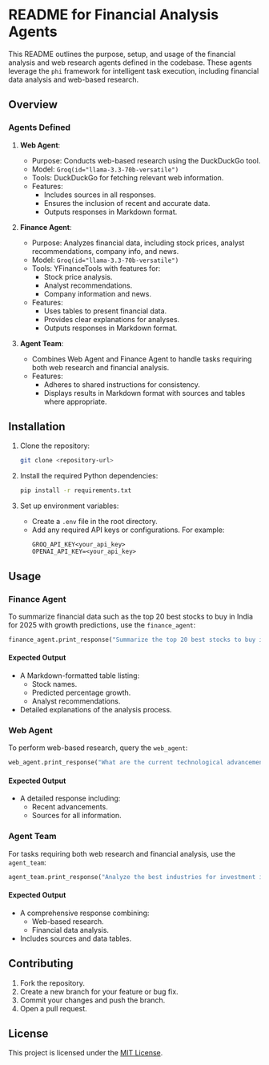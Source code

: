 # README for Financial Analysis Agents

This README outlines the purpose, setup, and usage of the financial analysis and web research agents defined in the codebase. These agents leverage the `phi` framework for intelligent task execution, including financial data analysis and web-based research.

## Overview

### Agents Defined

1. **Web Agent**:
   - Purpose: Conducts web-based research using the DuckDuckGo tool.
   - Model: `Groq(id="llama-3.3-70b-versatile")`
   - Tools: DuckDuckGo for fetching relevant web information.
   - Features:
     - Includes sources in all responses.
     - Ensures the inclusion of recent and accurate data.
     - Outputs responses in Markdown format.
   
2. **Finance Agent**:
   - Purpose: Analyzes financial data, including stock prices, analyst recommendations, company info, and news.
   - Model: `Groq(id="llama-3.3-70b-versatile")`
   - Tools: YFinanceTools with features for:
     - Stock price analysis.
     - Analyst recommendations.
     - Company information and news.
   - Features:
     - Uses tables to present financial data.
     - Provides clear explanations for analyses.
     - Outputs responses in Markdown format.

3. **Agent Team**:
   - Combines Web Agent and Finance Agent to handle tasks requiring both web research and financial analysis.
   - Features:
     - Adheres to shared instructions for consistency.
     - Displays results in Markdown format with sources and tables where appropriate.

## Installation

1. Clone the repository:
   ```bash
   git clone <repository-url>
   ```

2. Install the required Python dependencies:
   ```bash
   pip install -r requirements.txt
   ```

3. Set up environment variables:
   - Create a `.env` file in the root directory.
   - Add any required API keys or configurations. For example:
     ```env
     GROQ_API_KEY<your_api_key>
     OPENAI_API_KEY=<your_api_key>
     ```

## Usage

### Finance Agent
To summarize financial data such as the top 20 best stocks to buy in India for 2025 with growth predictions, use the `finance_agent`:

```python
finance_agent.print_response("Summarize the top 20 best stocks to buy in India for 2025, including percentage growth predictions.")
```

#### Expected Output
- A Markdown-formatted table listing:
  - Stock names.
  - Predicted percentage growth.
  - Analyst recommendations.
- Detailed explanations of the analysis process.

### Web Agent
To perform web-based research, query the `web_agent`:

```python
web_agent.print_response("What are the current technological advancements in AI?")
```

#### Expected Output
- A detailed response including:
  - Recent advancements.
  - Sources for all information.

### Agent Team
For tasks requiring both web research and financial analysis, use the `agent_team`:

```python
agent_team.print_response("Analyze the best industries for investment in 2025 and provide a list of recommended stocks.")
```

#### Expected Output
- A comprehensive response combining:
  - Web-based research.
  - Financial data analysis.
- Includes sources and data tables.



## Contributing

1. Fork the repository.
2. Create a new branch for your feature or bug fix.
3. Commit your changes and push the branch.
4. Open a pull request.

## License
This project is licensed under the [MIT License](LICENSE).

